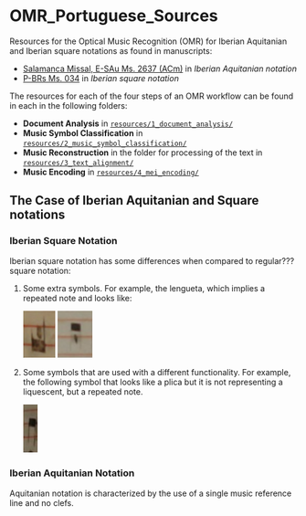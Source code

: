 # OMR_Portuguese_Sources

Resources for the Optical Music Recognition (OMR) for Iberian Aquitanian and Iberian square notations as found in manuscripts:
- [Salamanca Missal, E-SAu Ms. 2637 (ACm)](https://pemdatabase.eu/source/48357) in _Iberian Aquitanian notation_
- [P-BRs Ms. 034](https://pemdatabase.eu/source/47612) in _Iberian square notation_

The resources for each of the four steps of an OMR workflow can be found in each in the following folders:
- **Document Analysis** in [`resources/1_document_analysis/`](https://github.com/ECHOES-from-the-Past/OMR_Portuguese_Sources/tree/main/resources/1_document_analysis)
- **Music Symbol Classification** in [`resources/2_music_symbol_classification/`](https://github.com/ECHOES-from-the-Past/OMR_Portuguese_Sources/tree/main/resources/2_music_symbol_classification)
- **Music Reconstruction** in the folder for processing of the text in [`resources/3_text_alignment/`](https://github.com/ECHOES-from-the-Past/OMR_Portuguese_Sources/tree/main/resources/3_text_alignment)
- **Music Encoding** in [`resources/4_mei_encoding/`](https://github.com/ECHOES-from-the-Past/OMR_Portuguese_Sources/tree/main/resources/4_mei_encoding)

## The Case of Iberian Aquitanian and Square notations

### Iberian Square Notation
Iberian square notation has some differences when compared to regular??? square notation:
1. Some extra symbols. For example, the lengueta, which implies a repeated note and looks like:

   <img src="./resources/4_mei_encoding/_images/square/SQlenguetaup.jpg" width="56p" alt="LenguetaUp"/>  ![LenguetaDown](./resources/4_mei_encoding/_images/square/lenguetadown.png)
     
2. Some symbols that are used with a different functionality. For example, the following symbol that looks like a plica but it is not representing a liquescent, but a repeated note.

   ![TwoTailsDown](./resources/4_mei_encoding/_images/square/twostemsdown.png)

### Iberian Aquitanian Notation
Aquitanian notation is characterized by the use of a single music reference line and no clefs.
